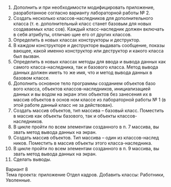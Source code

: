 1. Дополнить и при необходимости модифицировать приложение, 
разработанное согласно варианту лабораторной работы № 2.  
2. Создать несколько классов-наследников для дополнительного класса 
(т. е. дополнительный класс станет базовым для новых создаваемых клас
сов). Каждый класс-наследник должен включать в себя атрибуты, отличаю
щие его от других классов. 
3. Определить в новых классах конструкторы и деструктор. 
4. В каждом конструкторе и деструкторе выдавать сообщение, показы
вающее, какой именно конструктор или деструктор и какого класса был вызван. 
5. Определить в новых классах методы для ввода и вывода данных 
как самого класса-наследника, так и базового класса. Метод вывода данных 
должен иметь то же имя, что и метод вывода данных в базовом классе. 
6. Дополнить основное тело программы созданием объектов базо
вого класса, объектов классов-наследников, инициализацией данных и вы
водом на экран этих объектов без занесения их в массив объектов в основ
ном классе из лабораторной работы № 1 (в этой работе данный класс не за
действован).  
7. Создать массив объектов, тип массива – базовый класс. Поместить  
в массив как объекты базового, так и объекты классов-наследников. 
8. В цикле пройти по всем элементам созданного в п. 7 массива, вы
звать метод вывода данных на экран. 
9. Создать массив объектов. Тип массива – один из классов-наслед
ников. Поместить в массив объекты этого класса-наследника. 
10. В цикле пройти по всем элементам созданного в п. 9 массива, вы
звать метод вывода данных на экран. 
11. Сделать выводы. 

Вариант 8  
Тема проекта: приложение Отдел кадров. 
Добавить классы: Работники, Уволенные.
